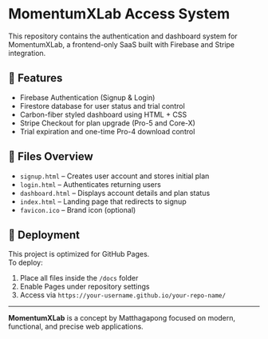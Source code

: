 # MomentumXLab Access System

This repository contains the authentication and dashboard system for MomentumXLab, a frontend-only SaaS built with Firebase and Stripe integration.

## 🔧 Features

- Firebase Authentication (Signup & Login)
- Firestore database for user status and trial control
- Carbon-fiber styled dashboard using HTML + CSS
- Stripe Checkout for plan upgrade (Pro-5 and Core-X)
- Trial expiration and one-time Pro-4 download control

## 📁 Files Overview

- `signup.html` – Creates user account and stores initial plan
- `login.html` – Authenticates returning users
- `dashboard.html` – Displays account details and plan status
- `index.html` – Landing page that redirects to signup
- `favicon.ico` – Brand icon (optional)

## 🚀 Deployment

This project is optimized for GitHub Pages.  
To deploy:  
1. Place all files inside the `/docs` folder  
2. Enable Pages under repository settings  
3. Access via `https://your-username.github.io/your-repo-name/`

---

**MomentumXLab** is a concept by Matthagapong focused on modern, functional, and precise web applications.
